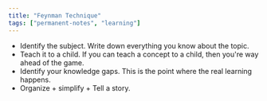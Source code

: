 ```yaml
---
title: "Feynman Technique"
tags: ["permanent-notes", "learning"]
---
```


- Identify the subject. Write down everything you know about the topic.
- Teach it to a child. If you can teach a concept to a child, then you're way ahead of the game.
- Identify your knowledge gaps. This is the point where the real learning happens.
- Organize + simplify + Tell a story.